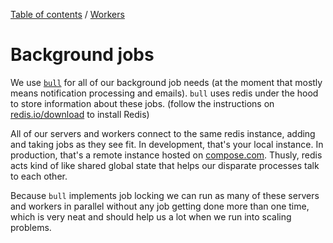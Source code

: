 [Table of contents](../readme.md) / [Workers](intro.md)

# Background jobs

We use [`bull`](https://github.com/OptimalBits/bull) for all of our background job needs (at the moment that mostly means notification processing and emails). `bull` uses redis under the hood to store information about these jobs. (follow the instructions on [redis.io/download](https://redis.io/download) to install Redis)

All of our servers and workers connect to the same redis instance, adding and taking jobs as they see fit. In development, that's your local instance. In production, that's a remote instance hosted on [compose.com](https://compose.com). Thusly, redis acts kind of like shared global state that helps our disparate processes talk to each other.

Because `bull` implements job locking we can run as many of these servers and workers in parallel without any job getting done more than one time, which is very neat and should help us a lot when we run into scaling problems.
